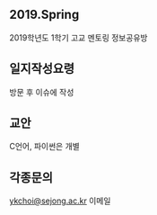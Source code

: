 ## 2019.Spring
2019학년도 1학기 고교 멘토링 정보공유방

## 일지작성요령
방문 후 이슈에 작성

## 교안
C언어, 파이썬은 개별 

## 각종문의
ykchoi@sejong.ac.kr 이메일 
